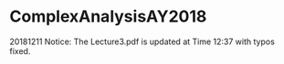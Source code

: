 # ComplexAnalysisAY2018

20181211 Notice: The Lecture3.pdf is updated at Time 12:37 with typos fixed.
